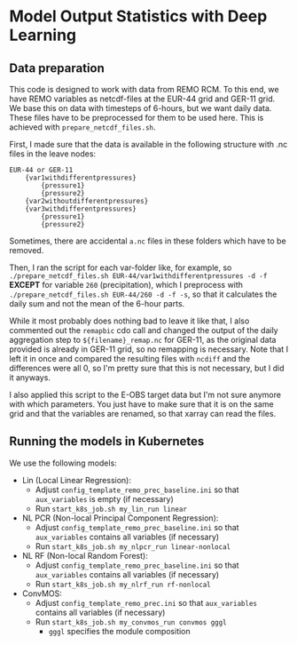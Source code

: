 # Model Output Statistics with Deep Learning

## Data preparation
This code is designed to work with data from REMO RCM. To this end, we have REMO variables as netcdf-files at the EUR-44 grid and GER-11 grid.  We base this on data with timesteps of 6-hours, but we want daily data. These files have to be preprocessed for them to be used here. This is achieved with `prepare_netcdf_files.sh`.

First, I made sure that the data is available in the following structure with .nc files in the leave nodes:
```
EUR-44 or GER-11
    {var1withdifferentpressures}
        {pressure1}
        {pressure2}
    {var2withoutdifferentpressures}
    {var3withdifferentpressures}
        {pressure1}
        {pressure2}
```

Sometimes, there are accidental `a.nc` files in these folders which have to be removed.

Then, I ran the script for each var-folder like, for example, so `./prepare_netcdf_files.sh EUR-44/var1withdifferentpressures -d -f` **EXCEPT** for variable `260` (precipitation), which I preprocess with `./prepare_netcdf_files.sh EUR-44/260 -d -f -s`, so that it calculates the daily sum and not the mean of the 6-hour parts.

While it most probably does nothing bad to leave it like that, I also commented out the `remapbic` cdo call and changed the output of the daily aggregation step to `${filename}_remap.nc` for GER-11, as the original data provided is already in GER-11 grid, so no remapping is necessary. Note that I left it in once and compared the resulting files with `ncdiff` and the differences were all 0, so I'm pretty sure that this is not necessary, but I did it anyways.

I also applied this script to the E-OBS target data but I'm not sure anymore with which parameters. You just have to make sure that it is on the same grid and that the variables are renamed, so that xarray can read the files.

## Running the models in Kubernetes
We use the following models:

* Lin (Local Linear Regression):
    * Adjust `config_template_remo_prec_baseline.ini` so that `aux_variables` is empty (if necessary)
    * Run `start_k8s_job.sh my_lin_run linear`
* NL PCR (Non-local Principal Component Regression):
    * Adjust `config_template_remo_prec_baseline.ini` so that `aux_variables` contains all variables (if necessary)
    * Run `start_k8s_job.sh my_nlpcr_run linear-nonlocal`
* NL RF (Non-local Random Forest):
    * Adjust `config_template_remo_prec_baseline.ini` so that `aux_variables` contains all variables (if necessary)
    * Run `start_k8s_job.sh my_nlrf_run rf-nonlocal`
* ConvMOS:
    * Adjust `config_template_remo_prec.ini` so that `aux_variables` contains all variables (if necessary)
    * Run `start_k8s_job.sh my_convmos_run convmos gggl`
        * `gggl` specifies the module composition
